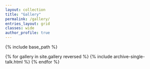 ```yaml
---
layout: collection
title: "Gallery"
permalink: /gallery/
entries_layout: grid
classes: wide
author_profile: true
---
```


{% include base_path %}

{% for gallery in site.gallery reversed %}
  {% include archive-single-talk.html %}
{% endfor %}
